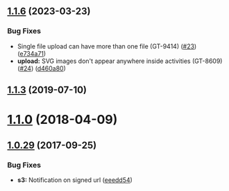 <a name="1.1.6"></a>
## [1.1.6](https://github.com/Gutenberg-Technology/cg-file-upload/compare/1.1.5...1.1.6) (2023-03-23)


### Bug Fixes

* Single file upload can have more than one file (GT-9414) ([#23](https://github.com/Gutenberg-Technology/cg-file-upload/issues/23)) ([e734a71](https://github.com/Gutenberg-Technology/cg-file-upload/commit/e734a71))
* **upload:** SVG images don't appear anywhere inside activities (GT-8609) ([#24](https://github.com/Gutenberg-Technology/cg-file-upload/issues/24)) ([d460a80](https://github.com/Gutenberg-Technology/cg-file-upload/commit/d460a80))



<a name="1.1.3"></a>
## [1.1.3](https://github.com/Gutenberg-Technology/cg-file-upload/compare/1.1.2...1.1.3) (2019-07-10)



<a name="1.1.0"></a>
# [1.1.0](https://github.com/Gutenberg-Technology/cg-file-upload/compare/1.0.29...1.1.0) (2018-04-09)



<a name="1.0.29"></a>
## [1.0.29](https://github.com/Gutenberg-Technology/cg-file-upload/compare/1.0.28...1.0.29) (2017-09-25)


### Bug Fixes

* **s3:** Notification on signed url ([eeedd54](https://github.com/Gutenberg-Technology/cg-file-upload/commit/eeedd54))




